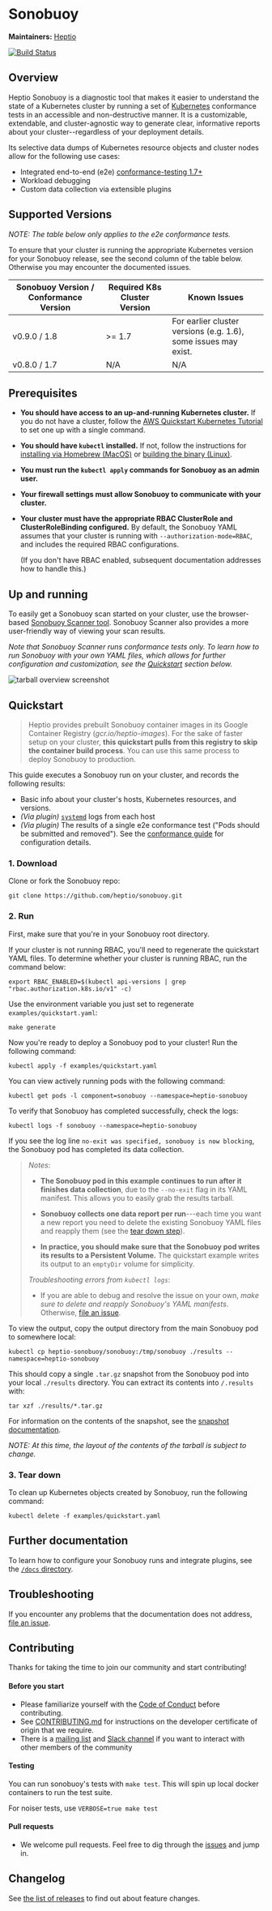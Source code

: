 # Sonobuoy

**Maintainers:** [Heptio][0]

[![Build Status][1]][2]


## Overview

Heptio Sonobuoy is a diagnostic tool that makes it easier to understand the state of a Kubernetes cluster by running a set of [Kubernetes][3] conformance tests in an accessible and non-destructive manner. It is a customizable, extendable, and cluster-agnostic way to generate clear, informative reports about your cluster--regardless of your deployment details.

Its selective data dumps of Kubernetes resource objects and cluster nodes allow for the following use cases:

* Integrated end-to-end (e2e) [conformance-testing 1.7+][13]
* Workload debugging
* Custom data collection via extensible plugins

## Supported Versions

*NOTE: The table below only applies to the e2e conformance tests.*

To ensure that your cluster is running the appropriate Kubernetes version for your Sonobuoy release, see the second column of the table below. Otherwise you may encounter the documented issues.

| Sonobuoy Version / Conformance Version | Required K8s Cluster Version | Known Issues |
|---|---|---|
| v0.9.0 / 1.8 | >= 1.7 | For earlier cluster versions (e.g. 1.6), some issues may exist. |
| v0.8.0 / 1.7 | N/A | N/A |

## Prerequisites

* **You should have access to an up-and-running Kubernetes cluster.** If you do not have a cluster, follow the [AWS Quickstart Kubernetes Tutorial][5] to set one up with a single command.

* **You should have `kubectl` installed.** If not, follow the instructions for [installing via Homebrew (MacOS)][6] or [building the binary (Linux)][7].

* **You must run the `kubectl apply` commands for Sonobuoy as an admin user.**

* **Your firewall settings must allow Sonobuoy to communicate with your cluster.**

* **Your cluster must have the appropriate RBAC ClusterRole and ClusterRoleBinding configured.** By default, the Sonobuoy YAML assumes that your cluster is running with `--authorization-mode=RBAC`, and includes the required RBAC configurations.

  (If you don't have RBAC enabled, subsequent documentation addresses how to handle this.)

## Up and running

To easily get a Sonobuoy scan started on your cluster, use the browser-based [Sonobuoy Scanner tool][18]. Sonobuoy Scanner also provides a more user-friendly way of viewing your scan results.

*Note that Sonobuoy Scanner runs conformance tests only. To learn how to run Sonobuoy with your own YAML files, which allows for further configuration and customization, see the [Quickstart][19] section below.*

![tarball overview screenshot][20]


## Quickstart

> Heptio provides prebuilt Sonobuoy container images in its Google Container Registry (*gcr.io/heptio-images*). For the sake of faster setup on your cluster, **this quickstart pulls from this registry to skip the container build process**. You can use this same process to deploy Sonobuoy to production.


This guide executes a Sonobuoy run on your cluster, and records the following results:
* Basic info about your cluster's hosts, Kubernetes resources, and versions.
* *(Via plugin)* [`systemd`][14] logs from each host
* *(Via plugin)* The results of a single e2e conformance test ("Pods should be submitted and removed"). See the [conformance guide][13] for configuration details.

### 1. Download
Clone or fork the Sonobuoy repo:
```
git clone https://github.com/heptio/sonobuoy.git
```

### 2. Run

First, make sure that you're in your Sonobuoy root directory.

If your cluster is not running RBAC, you'll need to regenerate the quickstart YAML files. To determine whether your cluster is running RBAC, run the command below:

```
export RBAC_ENABLED=$(kubectl api-versions | grep "rbac.authorization.k8s.io/v1" -c)
```

Use the environment variable you just set to regenerate `examples/quickstart.yaml`:

```
make generate
```

Now you're ready to deploy a Sonobuoy pod to your cluster! Run the following command:
```
kubectl apply -f examples/quickstart.yaml
```

You can view actively running pods with the following command:
```
kubectl get pods -l component=sonobuoy --namespace=heptio-sonobuoy
```

To verify that Sonobuoy has completed successfully, check the logs:
```
kubectl logs -f sonobuoy --namespace=heptio-sonobuoy
```
If you see the log line `no-exit was specified, sonobuoy is now blocking`, the Sonobuoy pod has completed its data collection.

> *Notes*:
>
> * **The Sonobuoy pod in this example continues to run after it finishes data collection**, due to the `--no-exit` flag in its YAML manifest. This allows you to easily grab the results tarball.
>
> * **Sonobuoy collects one data report per run**---each time you want a new report you need to delete the existing Sonobuoy YAML files and reapply them (see the [tear down step][15]).
>
> * **In practice, you should make sure that the Sonobuoy pod writes its results to a Persistent Volume.** The quickstart example writes its output to an `emptyDir` volume for simplicity.
>
> *Troubleshooting errors from `kubectl logs`*:
>  * If you are able to debug and resolve the issue on your own, *make sure to delete and reapply Sonobuoy's YAML manifests*. Otherwise, [file an issue][10].
>

To view the output, copy the output directory from the main Sonobuoy pod to somewhere local:
```
kubectl cp heptio-sonobuoy/sonobuoy:/tmp/sonobuoy ./results --namespace=heptio-sonobuoy
```

This should copy a single `.tar.gz` snapshot from the Sonobuoy pod into your local `./results` directory. You can extract its contents into `/.results` with:
```
tar xzf ./results/*.tar.gz
```

For information on the contents of the snapshot, see the [snapshot documentation](docs/snapshot.md).

*NOTE: At this time, the layout of the contents of the tarball is subject to change.*

### 3. Tear down

To clean up Kubernetes objects created by Sonobuoy, run the following command:
```
kubectl delete -f examples/quickstart.yaml
```

## Further documentation

 To learn how to configure your Sonobuoy runs and integrate plugins, see the [`/docs` directory][9].

## Troubleshooting

If you encounter any problems that the documentation does not address, [file an issue][10].

## Contributing

Thanks for taking the time to join our community and start contributing!

#### Before you start

* Please familiarize yourself with the [Code of
Conduct][12] before contributing.
* See [CONTRIBUTING.md][11] for instructions on the
developer certificate of origin that we require.
* There is a [mailing list][16] and [Slack channel][17] if you want to interact with
other members of the community

#### Testing

You can run sonobuoy's tests with `make test`. This will spin up local docker
containers to run the test suite.

For noiser tests, use `VERBOSE=true make test`

#### Pull requests

* We welcome pull requests. Feel free to dig through the [issues][10] and jump in.

## Changelog

See [the list of releases](/CHANGELOG.md) to find out about feature changes.

[0]: https://github.com/heptio
[1]: https://jenkins.i.heptio.com/buildStatus/icon?job=sonobuoy-deployer
[2]: https://jenkins.i.heptio.com/job/sonobuoy-deployer/
[3]: https://github.com/kubernetes/kubernetes
[5]: http://docs.heptio.com/content/tutorials/aws-cloudformation-k8s.html
[6]: https://kubernetes.io/docs/tasks/tools/install-kubectl/#install-with-homebrew-on-macos
[7]: https://kubernetes.io/docs/tasks/tools/install-kubectl/#tabset-1
[8]: https://kubernetes.io/docs/tasks/configure-pod-container/configure-persistent-volume-storage/
[9]: /docs
[10]: https://github.com/heptio/sonobuoy/issues
[11]: /CONTRIBUTING.md
[12]: /CODE_OF_CONDUCT.md
[13]: /docs/conformance-testing.md
[14]: https://github.com/systemd/systemd
[15]: #3-tear-down
[16]: https://groups.google.com/forum/#!forum/heptio-sonobuoy
[17]: https://kubernetes.slack.com/messages/sonobuoy
[18]: https://scanner.heptio.com/
[19]: #quickstart
[20]: docs/img/scanner.png
